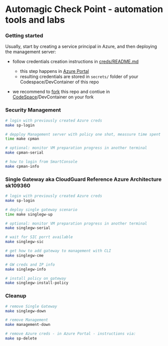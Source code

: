 
# Automagic Check Point - automation tools and labs

###  Getting started

Usually, start by creating a service principal in Azure, and then deploying the management server:
- follow credentials creation instructions in [creds/README.md](creds/README.md)
    * this step happens in [Azure Portal](https://portal.azure.com)
    * resulting credentials are stored in `secrets/` folder of your Codespace/DevContainer of this repo

- we recommend to [fork](https://github.com/mkol5222/automagic-septemper-2025/fork) this repo and contiue in [CodeSpace](https://github.com/codespaces/)/DevContainer on your fork

### Security Management

```bash
# login with previously created Azure creds
make sp-login

# depploy Management server with policy one shot, meassure time spent
time make cpman

# optional: monitor VM preparation progress in another terminal
make cpman-serial

# how to login from SmartConsole
make cpman-info
```

### Single Gateway aka CloudGuard Reference Azure Architecture sk109360

```bash
# login with previously created Azure creds
make sp-login

# deploy single gateway scenario
time make singlegw-up

# optional: monitor VM preparation progress in another terminal
make singlegw-serial

# wait for SIC porrt available
make singlegw-sic

# get how to add gateway to management with CLI
make singlegw-cme

# GW creds and IP info
make singlegw-info

# install policy on gateway
make singlegw-install-policy
```


### Cleanup

```bash
# remove Single Gateway
make singlegw-down

# remove Management
make management-down

# remove Azure creds - in Azure Portal - instructions via:
make sp-delete
```